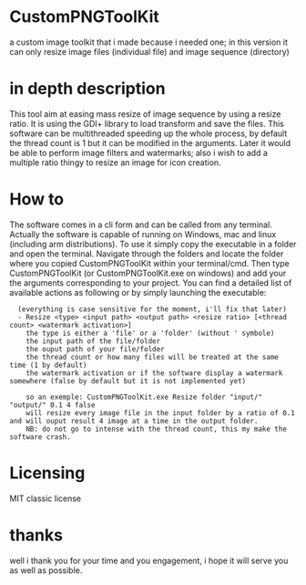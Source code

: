 # CustomPNGToolKit
a custom image toolkit that i made because i needed one; in this version it can only resize image files (individual file) and image sequence (directory)

# in depth description
This tool aim at easing mass resize of image sequence by using a resize ratio. It is using the GDI+ library to load transform and save the files. This software can be multithreaded
speeding up the whole process, by default the thread count is 1 but it can be modified in the arguments. Later it would be able to perform image filters and watermarks; also
i wish to add a multiple ratio thingy to resize an image for icon creation.

# How to
The software comes in a cli form and can be called from any terminal. Actually the software is capable of running on Windows, mac and linux (including arm distributions). To use it
simply copy the executable in a folder and open the terminal. Navigate through the folders and locate the folder where you copied CustomPNGToolKit within your terminal/cmd. Then
type CustomPNGToolKit (or CustomPNGToolKit.exe on windows) and add your the arguments corresponding to your project. You can find a detailed list of available actions as following
or by simply launching the executable:
```
  (everything is case sensitive for the moment, i'll fix that later)
  - Resize <type> <input path> <output path> <resize ratio> [<thread count> <watermark activation>]
    the type is either a 'file' or a 'folder' (without ' symbole)
    the input path of the file/folder
    the ouput path of your file/folder
    the thread count or how many files will be treated at the same time (1 by default)
    the watermark activation or if the software display a watermark somewhere (false by default but it is not implemented yet)
    
    so an exemple: CustomPNGToolKit.exe Resize folder "input/" "output/" 0.1 4 false
    will resize every image file in the input folder by a ratio of 0.1 and will ouput result 4 image at a time in the output folder.
    NB: do not go to intense with the thread count, this my make the software crash.
```

# Licensing

MIT classic license

# thanks
well i thank you for your time and you engagement, i hope it will serve you as well as possible.
